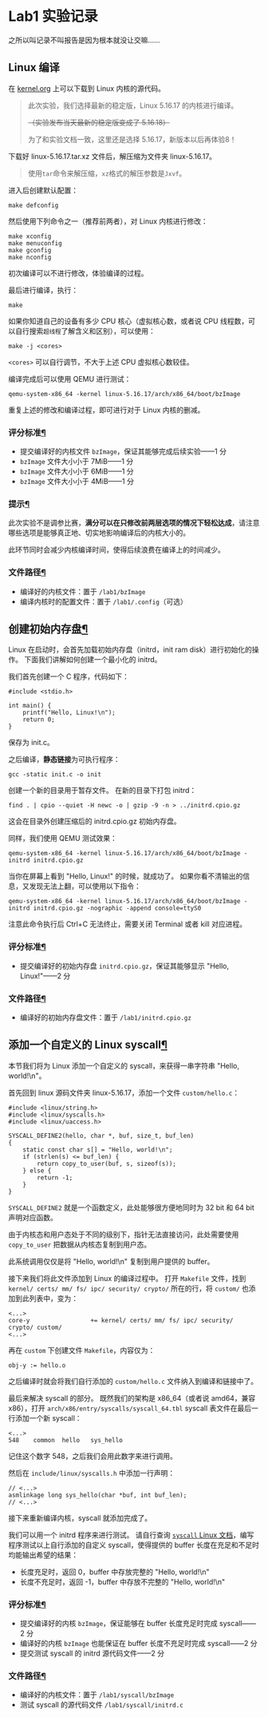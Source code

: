 # Lab1 实验记录

之所以叫记录不叫报告是因为根本就没让交嘛……

## Linux 编译

在 [kernel.org](https://www.kernel.org/) 上可以下载到 Linux 内核的源代码。

> 此次实验，我们选择最新的稳定版，Linux 5.16.17 的内核进行编译。
>
> ~~（实验发布当天最新的稳定版变成了 5.16.18）~~
>
> 为了和实验文档一致，这里还是选择 5.16.17，新版本以后再体验8！

下载好 linux-5.16.17.tar.xz 文件后，解压缩为文件夹 linux-5.16.17。

> 使用`tar`命令来解压缩，`xz`格式的解压参数是`Jxvf`。

进入后创建默认配置：

```
make defconfig
```

然后使用下列命令之一（推荐前两者），对 Linux 内核进行修改：

```
make xconfig
make menuconfig
make gconfig
make nconfig
```

初次编译可以不进行修改，体验编译的过程。

最后进行编译，执行：

```
make
```

如果你知道自己的设备有多少 CPU 核心（虚拟核心数，或者说 CPU 线程数，可以自行搜索`超线程`了解含义和区别），可以使用：

```
make -j <cores>
```

`<cores>` 可以自行调节，不大于上述 CPU 虚拟核心数较佳。

编译完成后可以使用 QEMU 进行测试：

```
qemu-system-x86_64 -kernel linux-5.16.17/arch/x86_64/boot/bzImage
```

重复上述的修改和编译过程，即可进行对于 Linux 内核的删减。

### 评分标准[¶](https://osh-2022.github.io/lab1/#评分标准)

- 提交编译好的内核文件 `bzImage`，保证其能够完成后续实验——1 分
- `bzImage` 文件大小小于 7MiB——1 分
- `bzImage` 文件大小小于 6MiB——1 分
- `bzImage` 文件大小小于 4MiB——1 分

### 提示[¶](https://osh-2022.github.io/lab1/#提示)

此次实验不是调参比赛，**满分可以在只修改前两层选项的情况下轻松达成**，请注意哪些选项是能够真正地、切实地影响编译后的内核大小的。

此环节同时会减少内核编译时间，使得后续浪费在编译上的时间减少。

### 文件路径[¶](https://osh-2022.github.io/lab1/#文件路径)

- 编译好的内核文件：置于 `/lab1/bzImage`
- 编译内核时的配置文件：置于 `/lab1/.config`（可选）

## 创建初始内存盘[¶](https://osh-2022.github.io/lab1/#创建初始内存盘)

Linux 在启动时，会首先加载初始内存盘（initrd，init ram disk）进行初始化的操作。 下面我们讲解如何创建一个最小化的 initrd。

我们首先创建一个 C 程序，代码如下：

```
#include <stdio.h>

int main() {
    printf("Hello, Linux!\n");
    return 0;
}
```

保存为 init.c。

之后编译，**静态链接**为可执行程序：

```
gcc -static init.c -o init
```

创建一个新的目录用于暂存文件。 在新的目录下打包 initrd：

```
find . | cpio --quiet -H newc -o | gzip -9 -n > ../initrd.cpio.gz
```

这会在目录外创建压缩后的 initrd.cpio.gz 初始内存盘。

同样，我们使用 QEMU 测试效果：

```
qemu-system-x86_64 -kernel linux-5.16.17/arch/x86_64/boot/bzImage -initrd initrd.cpio.gz
```

当你在屏幕上看到 "Hello, Linux!" 的时候，就成功了。 如果你看不清输出的信息，又发现无法上翻，可以使用以下指令：

```
qemu-system-x86_64 -kernel linux-5.16.17/arch/x86_64/boot/bzImage -initrd initrd.cpio.gz -nographic -append console=ttyS0
```

注意此命令执行后 Ctrl+C 无法终止，需要关闭 Terminal 或者 kill 对应进程。

### 评分标准[¶](https://osh-2022.github.io/lab1/#评分标准_1)

- 提交编译好的初始内存盘 `initrd.cpio.gz`，保证其能够显示 "Hello, Linux!"——2 分

### 文件路径[¶](https://osh-2022.github.io/lab1/#文件路径_1)

- 编译好的初始内存盘文件：置于 `/lab1/initrd.cpio.gz`

## 添加一个自定义的 Linux syscall[¶](https://osh-2022.github.io/lab1/#添加一个自定义的-linux-syscall)

本节我们将为 Linux 添加一个自定义的 syscall，来获得一串字符串 "Hello, world!\n"。

首先回到 linux 源码文件夹 linux-5.16.17，添加一个文件 `custom/hello.c`：

```
#include <linux/string.h>
#include <linux/syscalls.h>
#include <linux/uaccess.h>

SYSCALL_DEFINE2(hello, char *, buf, size_t, buf_len)
{
    static const char s[] = "Hello, world!\n";
    if (strlen(s) <= buf_len) {
        return copy_to_user(buf, s, sizeof(s));
    } else {
        return -1;
    }
}
```

`SYSCALL_DEFINE2` 就是一个函数定义，此处能够很方便地同时为 32 bit 和 64 bit 声明对应函数。

由于内核态和用户态处于不同的级别下，指针无法直接访问，此处需要使用 `copy_to_user` 把数据从内核态复制到用户态。

此系统调用仅仅是将 "Hello, world!\n" 复制到用户提供的 buffer。

接下来我们将此文件添加到 Linux 的编译过程中。 打开 `Makefile` 文件，找到 `kernel/ certs/ mm/ fs/ ipc/ security/ crypto/` 所在的行，将 `custom/` 也添加到此列表中，变为：

```
<...>
core-y                 += kernel/ certs/ mm/ fs/ ipc/ security/ crypto/ custom/
<...>
```

再在 `custom` 下创建文件 `Makefile`，内容仅为：

```
obj-y := hello.o
```

之后编译时就会将我们自行添加的 `custom/hello.c` 文件纳入到编译和链接中了。

最后来解决 syscall 的部分。 既然我们的架构是 x86_64（或者说 amd64，兼容 x86），打开 `arch/x86/entry/syscalls/syscall_64.tbl` syscall 表文件在最后一行添加一个新 syscall：

```
<...>
548    common  hello   sys_hello
```

记住这个数字 548，之后我们会用此数字来进行调用。

然后在 `include/linux/syscalls.h` 中添加一行声明：

```
// <...>
asmlinkage long sys_hello(char *buf, int buf_len);
// <...>
```

接下来重新编译内核，syscall 就添加完成了。

我们可以用一个 initrd 程序来进行测试。 请自行查询 [`syscall` Linux 文档](https://man7.org/linux/man-pages/man2/syscall.2.html)，编写程序测试以上自行添加的自定义 syscall，使得提供的 buffer 长度在充足和不足时均能输出希望的结果：

- 长度充足时，返回 0，buffer 中存放完整的 "Hello, world!\n"
- 长度不充足时，返回 -1，buffer 中存放不完整的 "Hello, world!\n"

### 评分标准[¶](https://osh-2022.github.io/lab1/#评分标准_2)

- 提交编译好的内核 `bzImage`，保证能够在 buffer 长度充足时完成 syscall——2 分
- 编译好的内核 `bzImage` 也能保证在 buffer 长度不充足时完成 syscall——2 分
- 提交测试 syscall 的 initrd 源代码文件——2 分

### 文件路径[¶](https://osh-2022.github.io/lab1/#文件路径_2)

- 编译好的内核文件：置于 `/lab1/syscall/bzImage`
- 测试 syscall 的源代码文件 `/lab1/syscall/initrd.c`